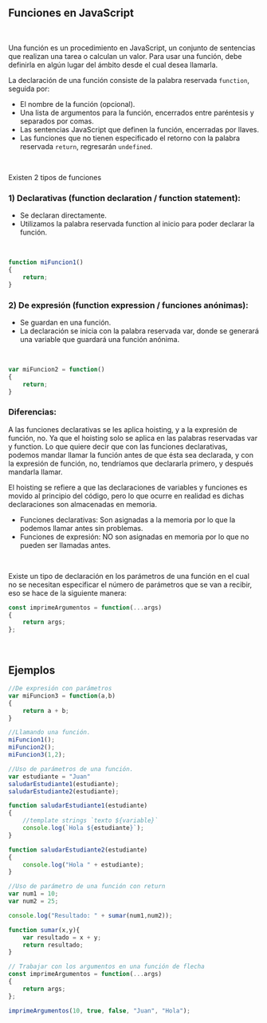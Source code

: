 ## Funciones en JavaScript
<br>

Una función es un procedimiento en JavaScript, un conjunto de sentencias que realizan una tarea o calculan un valor. Para usar una función, debe definirla en algún lugar del ámbito desde el cual desea llamarla.

La declaración de una función consiste de la palabra reservada `function`, seguida por:
- El nombre de la función (opcional).
- Una lista de argumentos para la función, encerrados entre paréntesis y separados por comas.
- Las sentencias JavaScript que definen la función, encerradas por llaves.
- Las funciones que no tienen especificado el retorno con la palabra reservada `return`, regresarán `undefined`.

<br>

Existen 2 tipos de funciones
### 1) Declarativas (function declaration / function statement): 
- Se declaran directamente. 
- Utilizamos la palabra reservada function al inicio para poder declarar la función.
<br>

```jsx
function miFuncion1()
{
    return;
}
```

### 2) De expresión (function expression / funciones anónimas): 
- Se guardan en una función.
- La declaración se inicia con la palabra reservada var, donde se generará una variable que guardará una función anónima.
<br>

```jsx
var miFuncion2 = function()
{
    return;
}
```

### Diferencias:

A las funciones declarativas se les aplica hoisting, y a la expresión de función, no. Ya que el hoisting solo se aplica en las palabras reservadas var y function.
Lo que quiere decir que con las funciones declarativas, podemos mandar llamar la función antes de que ésta sea declarada, y con la expresión de función, no, tendríamos que declararla primero, y después mandarla llamar.

El hoisting se refiere a que las declaraciones de variables y funciones es movido al principio del código, pero lo que ocurre en realidad es dichas declaraciones son almacenadas en memoria.
- Funciones declarativas: Son asignadas a la memoria por lo que la podemos llamar antes sin problemas.
- Funciones de expresión: NO son asignadas en memoria por lo que no pueden ser llamadas antes.

<br>

Existe un tipo de declaración en los parámetros de una función en el cual no se necesitan especificar el número de parámetros que se van a recibir, eso se hace de la siguiente manera:
```jsx
const imprimeArgumentos = function(...args) 
{
    return args;
};
```

<br>

## Ejemplos
 
```jsx
//De expresión con parámetros
var miFuncion3 = function(a,b)
{
    return a + b;
}

//Llamando una función.
miFuncion1();
miFuncion2();
miFuncion3(1,2);

//Uso de parámetros de una función.
var estudiante = "Juan"
saludarEstudiante1(estudiante);
saludarEstudiante2(estudiante);

function saludarEstudiante1(estudiante)
{
    //template strings `texto ${variable}`
    console.log(`Hola ${estudiante}`);
}

function saludarEstudiante2(estudiante)
{
    console.log("Hola " + estudiante);
}

//Uso de parámetro de una función con return
var num1 = 10;
var num2 = 25;

console.log("Resultado: " + sumar(num1,num2));

function sumar(x,y){
    var resultado = x + y;
    return resultado;
}

// Trabajar con los argumentos en una función de flecha
const imprimeArgumentos = function(...args) 
{
    return args;
};

imprimeArgumentos(10, true, false, "Juan", "Hola");
```